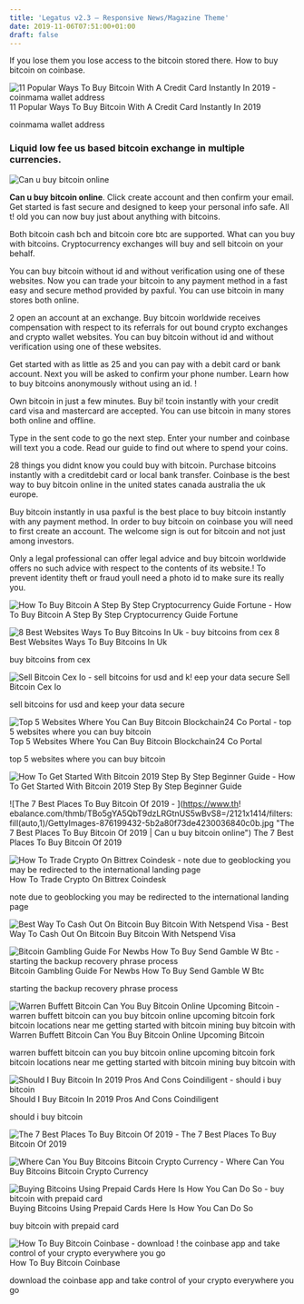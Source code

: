 ```yaml
---
title: 'Legatus v2.3 – Responsive News/Magazine Theme'
date: 2019-11-06T07:51:00+01:00
draft: false
---
```


If you lose them you lose access to the bitcoin stored there. How to buy bitcoin on coinbase.

![11 Popular Ways To Buy Bitcoin With A Credit Card Instantly In 2019 - coinmama wallet address](https://99bitcoins.com/wp-content/uploads/2016/12/Screen-Shot-2018-04-16-at-13.11.09.png "11 Popular Ways To Buy Bitcoin With A Credit Card Instantly In 2019 | Can u buy bitcoin online") 11 Popular Ways To Buy Bitcoin With A Credit Card Instantly In 2019

coinmama wallet address

### Liquid low fee us based bitcoin exchange in multiple currencies.

![Can u buy bitcoin online](https://i.pinimg.com/736x/b9/37/2c/b9372c34980ab462c8c14e8df8b90268.jpg "Can u buy bitcoin online")

**Can u buy bitcoin online**. Click create account and then confirm your email. Get started is fast secure and designed to keep your personal info safe. All t! old you can now buy just about anything with bitcoins.

Both bitcoin cash bch and bitcoin core btc are supported. What can you buy with bitcoins. Cryptocurrency exchanges will buy and sell bitcoin on your behalf.

You can buy bitcoin without id and without verification using one of these websites. Now you can trade your bitcoin to any payment method in a fast easy and secure method provided by paxful. You can use bitcoin in many stores both online.

2 open an account at an exchange. Buy bitcoin worldwide receives compensation with respect to its referrals for out bound crypto exchanges and crypto wallet websites. You can buy bitcoin without id and without verification using one of these websites.

Get started with as little as 25 and you can pay with a debit card or bank account. Next you will be asked to confirm your phone number. Learn how to buy bitcoins anonymously without using an id. !

Own bitcoin in just a few minutes. Buy bi! tcoin instantly with your credit card visa and mastercard are accepted. You can use bitcoin in many stores both online and offline.

Type in the sent code to go the next step. Enter your number and coinbase will text you a code. Read our guide to find out where to spend your coins.

28 things you didnt know you could buy with bitcoin. Purchase bitcoins instantly with a creditdebit card or local bank transfer. Coinbase is the best way to buy bitcoin online in the united states canada australia the uk europe.

Buy bitcoin instantly in usa paxful is the best place to buy bitcoin instantly with any payment method. In order to buy bitcoin on coinbase you will need to first create an account. The welcome sign is out for bitcoin and not just among investors.

Only a legal professional can offer legal advice and buy bitcoin worldwide offers no such advice with respect to the contents of its website.! To prevent identity theft or fraud youll need a photo id to make sure its really you.

![How To Buy Bitcoin A Step By Step Cryptocurrency Guide Fortune - ](https://fortunedotcom.files.wordpress.com/2017/12/gettyimages-893332580.jpg "How To Buy Bitcoin A Step By Step Cryptocurrency Guide Fortune | Can u buy bitcoin online") How To Buy Bitcoin A Step By Step Cryptocurrency Guide Fortune

![8 Best Websites Ways To Buy Bitcoins In Uk - buy bitcoins from cex](https://coinsutra.com/wp-content/uploads/2018/04/Buy-Bitcoins-from-CEX.png "8 Best Websites Ways To Buy Bitcoins In Uk | Can u buy bitcoin online") 8 Best Websites Ways To Buy Bitcoins In Uk

buy bitcoins from cex

![Sell Bitcoin Cex Io - sell bitcoins for usd and k!   eep your data secure](https://cex.io/promo/img/withdraw2.gif "Sell Bitcoin Cex Io | Can u buy bitcoin on!   line") Sell Bitcoin Cex Io

sell bitcoins for usd and keep your data secure

![Top 5 Websites Where You Can Buy Bitcoin Blockchain24 Co Portal - top 5 websites where you can buy bitcoin](https://www.blockchain24.co/wp-content/uploads/2017/09/TOP-5-WEBSITES-WHERE-YOU-CAN-BUY-BITCOIN-1.png "Top 5 Websites Where You Can Buy Bitcoin Blockchain24 Co Portal | Can u buy bitcoin online") Top 5 Websites Where You Can Buy Bitcoin Blockchain24 Co Portal

top 5 websites where you can buy bitcoin

![How To Get Started With Bitcoin 2019 Step By Step Beginner Guide - ](https://cryptorunner.com/wp-content/uploads/2017/04/bitcoin-symbol.png "How To Get Started With Bitcoin 2019 Step By Step Beginner Guide | Can u buy bitcoin online") How To Get Started With Bitcoin 2019 Step By Step Beginner Guide

![The 7 Best Places To Buy Bitcoin Of 2019 - ](https://www.th!   ebalance.com/thmb/TBo5gYA5QbT9dzLRGtnUS5wBvS8=/2121x1414/filters:fill(auto,1)/GettyImages-876199432-5b2a80f73de4230036840c0b.jpg "The 7 Best Places To Buy Bitcoin Of 2019 | Can u buy bitcoin online") The 7 Best Places To Buy Bitcoin Of 2019

![How To Trade Crypto On Bittrex Coindesk - note due to geoblocking you may be redirected to the international landing page](https://static.coindesk.com/wp-content/uploads/2019/02/bittrex-1.png "How To Trade Crypto On Bittrex Coindesk | Can u buy bitcoin online") How To Trade Crypto On Bittrex Coindesk

note due to geoblocking you may be redirected to the international landing page

![Best Way To Cash Out On Bitcoin Buy Bitcoin With Netspend Visa - ](https://4crypto.io/wp-content/uploads/2018/07/Paxful.png "Best Way!    To Cash Out On Bitcoin Buy Bitcoin With Netspend Visa | Can u buy bitc!   oin online") Best Way To Cash Out On Bitcoin Buy Bitcoin With Netspend Visa

![Bitcoin Gambling Guide For Newbs How To Buy Send Gamble W Btc - starting the backup recovery phrase process](https://professionalrakeback.com/sites/default/files/files/pictures2/blockchain-com-backup-recovery-phrase-1.png "Bitcoin Gambling Guide For Newbs How To Buy Send Gamble W Btc | Can u buy bitcoin online") Bitcoin Gambling Guide For Newbs How To Buy Send Gamble W Btc

starting the backup recovery phrase process

![Warren Buffett Bitcoin Can You Buy Bitcoin Online Upcoming Bitcoin - warren buffett bitcoin can you buy bitcoin online upcoming bitcoin fork bitcoin locations near me getting started with bitcoin mining buy bitcoin with](https://i.pinimg.com/736x/92/91/93/92919386badc0180f8cf6b923a9a2aa4.jpg "Warren Buffett Bitcoin Can You Buy Bitcoin Onli!   ne Upcoming Bitcoin | Can u buy bitcoin online") Warren Buffett Bitcoin Can You Buy Bitcoin Online Upcoming Bitcoin

warren buffett bitcoin can you buy bitcoin online upcoming bitcoin fork bitcoin locations near me getting started with bitcoin mining buy bitcoin with

![Should I Buy Bitcoin In 2019 Pros And Cons Coindiligent - should i buy bitcoin](https://coindiligent.com/wp-content/uploads/2019/01/Should-I-buy-Bitcoin.png "Should I Buy Bitcoin In 2019 Pros And Cons Coindiligent | Can u buy bitcoin online") Should I Buy Bitcoin In 2019 Pros And Cons Coindiligent

should i buy bitcoin

![The 7 Best Places To Buy Bitcoin Of 2019 - ](https://www.thebalance.com/thmb/xv9Cu3o0Al1g9GluZcsS158xYq8=/2138x640/filters:no_upscale():max_bytes(150000):strip_icc()/CoinMama-5b281c693de42300368abefd.jpg "The 7 Best Places To Buy Bitcoin Of 2019 | Can!    u buy bitcoin online") The 7 Best Places To Buy Bitcoin Of 2019 

![Where Can You Buy Bitcoins Bitcoin Crypto Currency - ](http://bitcoincryptocurrency.org/wp-content/uploads/2017/10/where-can-you-buy-bitcoins-569x330.png "Where Can You Buy Bitcoins Bitcoin Crypto Currency | Can u buy bitcoin online") Where Can You Buy Bitcoins Bitcoin Crypto Currency

![Buying Bitcoins Using Prepaid Cards Here Is How You Can Do So - buy bitcoin with prepaid card](https://coinsutra.com/wp-content/uploads/2018/06/Buy-Bitcoins-Using-Prepaid-Cards.jpg "Buying Bitcoins Using Prepaid Cards Here Is How You Can Do So | Can u buy bitcoin online") Buying Bitcoins Using Prepaid Cards Here Is How You Can Do So

buy bitcoin with prepaid card

![How To Buy Bitcoin Coinbase - download !   the coinbase app and take control of your crypto everywhere you go](https://assets.coinbase.com/assets/mobile-app.12661503e801231f4354bdd884bafa9f.jpg "How To Buy Bitcoin Coinbase | Can u buy bitcoin online") How To Buy Bitcoin Coinbase

download the coinbase app and take control of your crypto everywhere you go